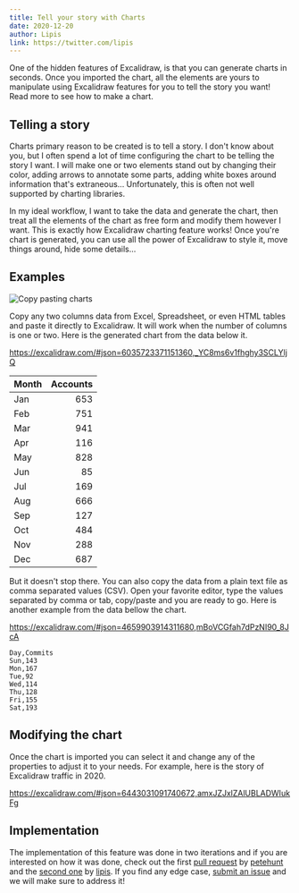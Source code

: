 ```yaml
---
title: Tell your story with Charts
date: 2020-12-20
author: Lipis
link: https://twitter.com/lipis
---
```


One of the hidden features of Excalidraw, is that you can generate charts in seconds. Once you imported the chart, all the elements are yours to manipulate using Excalidraw features for you to tell the story you want! Read more to see how to make a chart.

<!-- end -->

## Telling a story

Charts primary reason to be created is to tell a story. I don't know about you, but I often spend a lot of time configuring the chart to be telling the story I want. I will make one or two elements stand out by changing their color, adding arrows to annotate some parts, adding white boxes around information that's extraneous... Unfortunately, this is often not well supported by charting libraries.

In my ideal workflow, I want to take the data and generate the chart, then treat all the elements of the chart as free form and modify them however I want. This is exactly how Excalidraw charting feature works! Once you're chart is generated, you can use all the power of Excalidraw to style it, move things around, hide some details...

## Examples

![Copy pasting charts](charts.gif)

Copy any two columns data from Excel, Spreadsheet, or even HTML tables and paste it directly to Excalidraw. It will work when the number of columns is one or two. Here is the generated chart from the data below it.

https://excalidraw.com/#json=6035723371151360,_YC8ms6v1fhghy3SCLYljQ

| Month | Accounts |
| ----- | -------: |
| Jan   |      653 |
| Feb   |      751 |
| Mar   |      941 |
| Apr   |      116 |
| May   |      828 |
| Jun   |       85 |
| Jul   |      169 |
| Aug   |      666 |
| Sep   |      127 |
| Oct   |      484 |
| Nov   |      288 |
| Dec   |      687 |

But it doesn't stop there. You can also copy the data from a plain text file as comma separated values (CSV). Open your favorite editor, type the values separated by comma or tab, copy/paste and you are ready to go. Here is another example from the data bellow the chart.

https://excalidraw.com/#json=4659903914311680,mBoVCGfah7dPzNI90_8JcA

```
Day,Commits
Sun,143
Mon,167
Tue,92
Wed,114
Thu,128
Fri,155
Sat,193
```

## Modifying the chart

Once the chart is imported you can select it and change any of the properties to adjust it to your needs. For example, here is the story of Excalidraw traffic in 2020.

https://excalidraw.com/#json=6443031091740672,amxJZJxlZAlUBLADWIukFg

## Implementation

The implementation of this feature was done in two iterations and if you are interested on how it was done, check out the first [pull request](https://github.com/excalidraw/excalidraw/pull/1723) by [petehunt](https://github.com/petehunt) and the [second one](https://github.com/excalidraw/excalidraw/pull/2495) by [lipis](https://github.com/lipis). If you find any edge case, [submit an issue](https://github.com/excalidraw/excalidraw/issues) and we will make sure to address it!
